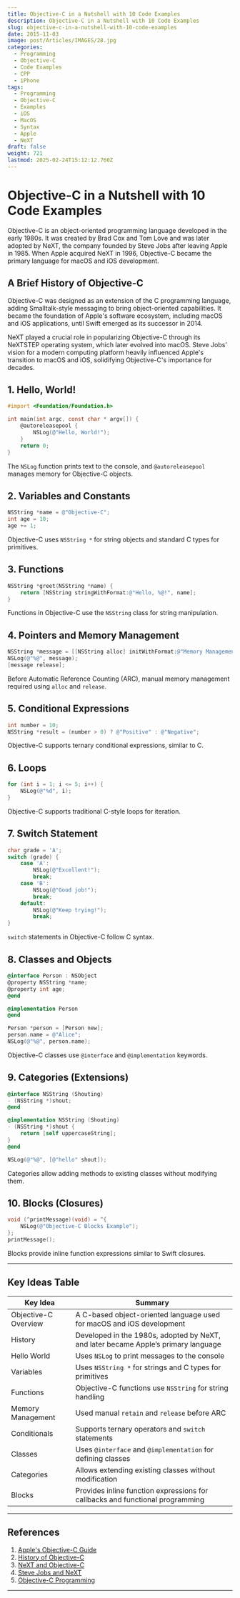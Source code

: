 ```yaml
---
title: Objective-C in a Nutshell with 10 Code Examples
description: Objective-C in a Nutshell with 10 Code Examples
slug: objective-c-in-a-nutshell-with-10-code-examples
date: 2015-11-03
image: post/Articles/IMAGES/28.jpg
categories:
  - Programming
  - Objective-C
  - Code Examples
  - CPP
  - iPhone
tags:
  - Programming
  - Objective-C
  - Examples
  - iOS
  - MacOS
  - Syntax
  - Apple
  - NeXT
draft: false
weight: 721
lastmod: 2025-02-24T15:12:12.760Z
---
```

# Objective-C in a Nutshell with 10 Code Examples

Objective-C is an object-oriented programming language developed in the early 1980s. It was created by Brad Cox and Tom Love and was later adopted by NeXT, the company founded by Steve Jobs after leaving Apple in 1985. When Apple acquired NeXT in 1996, Objective-C became the primary language for macOS and iOS development.

## A Brief History of Objective-C

Objective-C was designed as an extension of the C programming language, adding Smalltalk-style messaging to bring object-oriented capabilities. It became the foundation of Apple's software ecosystem, including macOS and iOS applications, until Swift emerged as its successor in 2014.

NeXT played a crucial role in popularizing Objective-C through its NeXTSTEP operating system, which later evolved into macOS. Steve Jobs’ vision for a modern computing platform heavily influenced Apple's transition to macOS and iOS, solidifying Objective-C's importance for decades.

## 1. Hello, World!

```objective-c
#import <Foundation/Foundation.h>

int main(int argc, const char * argv[]) {
    @autoreleasepool {
        NSLog(@"Hello, World!");
    }
    return 0;
}
```

The `NSLog` function prints text to the console, and `@autoreleasepool` manages memory for Objective-C objects.

## 2. Variables and Constants

```objective-c
NSString *name = @"Objective-C";
int age = 10;
age += 1;
```

Objective-C uses `NSString *` for string objects and standard C types for primitives.

## 3. Functions

```objective-c
NSString *greet(NSString *name) {
    return [NSString stringWithFormat:@"Hello, %@!", name];
}
```

Functions in Objective-C use the `NSString` class for string manipulation.

## 4. Pointers and Memory Management

```objective-c
NSString *message = [[NSString alloc] initWithFormat:@"Memory Management in Objective-C"];
NSLog(@"%@", message);
[message release];
```

Before Automatic Reference Counting (ARC), manual memory management required using `alloc` and `release`.

## 5. Conditional Expressions

```objective-c
int number = 10;
NSString *result = (number > 0) ? @"Positive" : @"Negative";
```

Objective-C supports ternary conditional expressions, similar to C.

## 6. Loops

```objective-c
for (int i = 1; i <= 5; i++) {
    NSLog(@"%d", i);
}
```

Objective-C supports traditional C-style loops for iteration.

## 7. Switch Statement

```objective-c
char grade = 'A';
switch (grade) {
    case 'A':
        NSLog(@"Excellent!");
        break;
    case 'B':
        NSLog(@"Good job!");
        break;
    default:
        NSLog(@"Keep trying!");
        break;
}
```

`switch` statements in Objective-C follow C syntax.

## 8. Classes and Objects

```objective-c
@interface Person : NSObject
@property NSString *name;
@property int age;
@end

@implementation Person
@end

Person *person = [Person new];
person.name = @"Alice";
NSLog(@"%@", person.name);
```

Objective-C classes use `@interface` and `@implementation` keywords.

## 9. Categories (Extensions)

```objective-c
@interface NSString (Shouting)
- (NSString *)shout;
@end

@implementation NSString (Shouting)
- (NSString *)shout {
    return [self uppercaseString];
}
@end

NSLog(@"%@", [@"hello" shout]);
```

Categories allow adding methods to existing classes without modifying them.

## 10. Blocks (Closures)

```objective-c
void (^printMessage)(void) = ^{
    NSLog(@"Objective-C Blocks Example");
};
printMessage();
```

Blocks provide inline function expressions similar to Swift closures.

***

## Key Ideas Table

| Key Idea             | Summary                                                                            |
| -------------------- | ---------------------------------------------------------------------------------- |
| Objective-C Overview | A C-based object-oriented language used for macOS and iOS development              |
| History              | Developed in the 1980s, adopted by NeXT, and later became Apple’s primary language |
| Hello World          | Uses `NSLog` to print messages to the console                                      |
| Variables            | Uses `NSString *` for strings and C types for primitives                           |
| Functions            | Objective-C functions use `NSString` for string handling                           |
| Memory Management    | Used manual `retain` and `release` before ARC                                      |
| Conditionals         | Supports ternary operators and `switch` statements                                 |
| Classes              | Uses `@interface` and `@implementation` for defining classes                       |
| Categories           | Allows extending existing classes without modification                             |
| Blocks               | Provides inline function expressions for callbacks and functional programming      |

***

## References

1. [Apple's Objective-C Guide](https://developer.apple.com/documentation/objectivec)
2. [History of Objective-C](https://www.cocoawithlove.com/2010/07/brief-history-of-objective-c.html)
3. [NeXT and Objective-C](https://www.folklore.org/StoryView.py?project=Macintosh\&story=NeXT.txt)
4. [Steve Jobs and NeXT](https://www.macworld.com/article/224502/steve-jobs-next-apple.html)
5. [Objective-C Programming](https://developer.apple.com/library/archive/documentation/Cocoa/Conceptual/ProgrammingWithObjectiveC/Introduction/Introduction.html)

***
